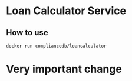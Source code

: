 # Loan Calculator Service

## How to use

    docker run compliancedb/loancalculator

# Very important change
